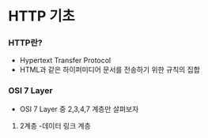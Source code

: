 # HTTP 기초

### HTTP란?

* Hypertext Transfer Protocol
* HTML과 같은 하이퍼미디어 문서를 전송하기 위한 규칙의 집합&#x20;

### OSI 7 Layer

* OSI 7 Layer 중 2,3,4,7 계층만 살펴보자

1. 2계층 -데이터 링크 계층&#x20;



&#x20;

